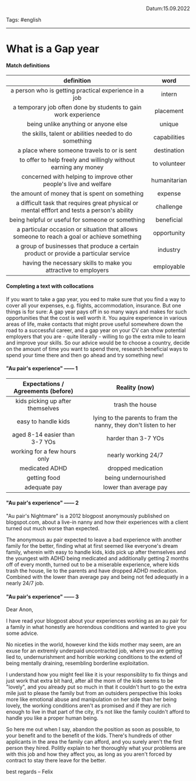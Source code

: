 <p align="right">Datum:15.09.2022</p>

Tags: #english 

---
# What is a Gap year
#### Match definitions
definition|word
:-:|:-:
a person who is getting practical experience in a job|intern
a temporary job often done by students to gain work experience|placement
being unlike anything or anyone else|unique
the skills, talent or abilities needed to do something|capabilities
a place where someone travels to or is sent|destination
to offer to help freely and willingly without earning any money|to volunteer
concerned with helping to improve other people's live and welfare|humanitarian
the amount of money that is spent on something|expense
a difficult task that requires great physical or mental efffort and tests a person's ability|challenge
being helpful or useful for someone or something|beneficial
a particular occasion or situation that allows someone to reach a goal or achieve something|opportunity
a group of businesses that produce a certain product or provide a particular service|industry
having the necessary skills to make you attractive to employers|employable

#### Completing a text with collocations
If you want to take a gap year, you eed to make sure that you find a way to cover all your expenses, e.g. flights, accommodation, insurance. But one things is for sure: A gap year pays off in so many ways and makes for such opportunities that the cost is well worth it. You aquire experience in various areas of life, make contacts that might prove useful somewhere down the road to a successful career, and a gap year on your CV can show potential employers that you are - quite literally - willing to go the extra mile to learn and improve your skills. So our advice would be to choose a country, decide on the amount of time you want to spend there, research beneficial ways to spend your time there and then go ahead and try something new!

#### "Au pair's experience" –––– 1
Expectations / Agreements (before)| Reality (now)
:-:|:-:
kids picking up after themselves|trash the house
easy to handle kids|lying to the parents to fram the nanny, they don't listen to her
aged 8-14 easier than 3-7 YOs|harder than 3-7 YOs
working for a few hours only|nearly working 24/7
medicated ADHD|dropped medication
getting food|being undernourished
adequate pay|lower than average pay

#### "Au pair's experience" –––– 2
"Au pair's Nightmare" is a 2012 blogpost anonymously published on blogspot.com, about a live-in nanny and how their experiences with a client turned out much worse than expected.

The anonymous au pair expected to leave a bad experience with another family for the better, finding what at first seemed like everyone's dream family, wherein with easy to handle kids, kids pick up after themselves and the youngest with ADHD being medicated and additionally getting 2 months off of every month, turned out to be a miserable experience, where kids trash the house, lie to the parents and have dropped ADHD medication. Combined with the lower than average pay and being not fed adequatly in a nearly 24/7 job. 

#### "Au pair's experience" –––– 3
Dear Anon,

I have read your blogpost about your experiences working as an au pair for a family in what honestly are horendous conditions and wanted to give you some advice.

No niceties in the world, however kind the kids mother may seem, are an exuse for an extremly underpaid uncontracted job, where you are getting lied to, undernurishment and horrible working conditions to the extend of being mentally draining, resembling borderline exploitation.

I understand how you might feel like it is your responsiblity to fix things and just work that extra bit hard, after all the mom of the kids seems to be "lovely", and you already put so much in that it couldn't hurt to go the extra mile just to please the family but from an outsiders perspective this looks more like emotional abuse and manipulation on her side than her being lovely, the working conditions aren't as promised and if they are rich enough to live in that part of the city, it's not like the family couldn't afford to handle you like a proper human being.

So here me out when I say, abandon the position as soon as possible, to your benefit and to the benefit of the kids. There's hundreds of other applicants in the area the family can afford, and you surely aren't the first person they hired. Politly explain to her thoroughly what your problems are with this job and how they affect you, as long as you aren't forced by contract to stay there leave for the better.

best regards
– Felix